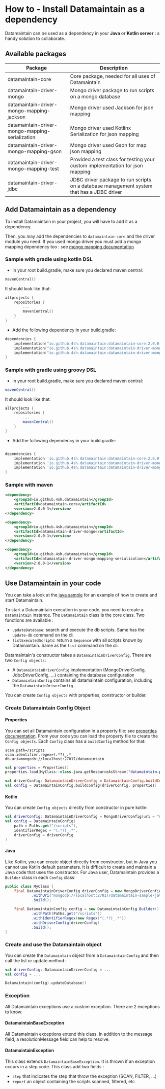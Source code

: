 # How to - Install Datamaintain as a dependency

Datamaintain can be used as a dependency in your **Java** or **Kotlin server** : a handy solution to collaborate. 

## Available packages

| Package                                         | Description                                                                               | 
|-------------------------------------------------|-------------------------------------------------------------------------------------------|
| datamaintain-core                               | Core package, needed for all uses of Datamaintain                                         |
| datamaintain-driver-mongo                       | Mongo driver package to run scripts on a mongo database                                   |
| datamaintain-driver-mongo-mapping-jackson       | Mongo driver used Jackson for json mapping                                                |
| datamaintain-driver-mongo-mapping-serialization | Mongo driver used Kotlinx Serialization for json mapping                                  |
| datamaintain-driver-mongo-mapping-gson          | Mongo driver used Gson for map json mapping                                               |
| datamaintain-driver-mongo-mapping-test          | Provided a test class for testing your custom implementation for json mapping             |
| datamaintain-driver-jdbc                        | JDBC driver package to run scripts on a database management system that has a JDBC driver |

## Add Datamaintain as a dependency

To install Datamaintain in your project, you will have to add it as a dependency. 

Then, you may add the dependencies to ```datamaintain-core``` and the driver module you need.
If you used mongo driver you must add a mongo mapping dependency too : see [mongo mapping documentation](docs/mongo-json-mapping.md)

### Sample with gradle using kotlin DSL
- In your root build.gradle, make sure you declared maven central:
```kotlin
mavenCentral()
```

It should look like that:
```kotlin
allprojects {
    repositories {
        ...
        mavenCentral()
    }
}
```
- Add the following dependency in your build.gradle:
```kotlin
dependencies {
    implementation("io.github.4sh.datamaintain:datamaintain-core:2.0.0-1"),
    implementation("io.github.4sh.datamaintain:datamaintain-driver-mongo:2.0.0-1")
    implementation("io.github.4sh.datamaintain:datamaintain-driver-mongo-mapping-serialization:2.0.0-1")
} 
```
    
### Sample with gradle using groovy DSL
- In your root build.gradle, make sure you declared maven central:
```groovy
mavenCentral()
```

It should look like that:
```groovy
allprojects {
    repositories {
        ...
        mavenCentral()
    }
}
```
- Add the following dependency in your build.gradle:

```groovy

dependencies {
    implementation 'io.github.4sh.datamaintain:datamaintain-core:2.0.0-1',
    implementation 'io.github.4sh.datamaintain:datamaintain-driver-mongo:2.0.0-1',
    implementation 'io.github.4sh.datamaintain:datamaintain-driver-mongo-mapping-serialization:2.0.0-1',
} 
```
    
### Sample with maven

```xml
<dependency>
    <groupId>io.github.4sh.datamaintain</groupId>
    <artifactId>datamaintain-core</artifactId>
    <version>2.0.0-1</version>
</dependency>

<dependency>
    <groupId>io.github.4sh.datamaintain</groupId>
    <artifactId>datamaintain-driver-mongo</artifactId>
    <version>2.0.0-1</version>
</dependency>

<dependency>
    <groupId>io.github.4sh.datamaintain</groupId>
    <artifactId>datamaintain-driver-mongo-mapping-serialization</artifactId>
    <version>2.0.0-1</version>
</dependency>

```

## Use Datamaintain in your code
You can take a look at the [java sample](../samples) for an example of how to create and start Datamaintain.

To start a Datamaintain execution in your code, you need to create a `Datamaintain` instance. 
The `Datamaintain` class is the core class.
Two functions are available :
* `updateDatabase`: search and execute the db scripts. Same has the `update-db` command on the cli.
* `listExecutedScripts`: return a `Sequence` with all scripts known by Datamaintain. Same as the `list` command on the cli.

Datamaintain's constructor takes a `DatamaintainDriverConfig`. There are two `Config objects`:
* A `DatamaintainDriverConfig` implementation (MongoDriverConfig, JdbcDriverConfig, ...) containing the database configuration
* `DatamaintainConfig` contains all datamaintain configuration, including the `DatamaintainDriverConfig`

You can create `Config objects` with properties, constructor or builder.

### Create Datamaintain Config Object
#### Properties
You can set all Datamaintain configuration in a property file: see [properties documentation](configuration.md).
From your code you can load the property file to create the `Config objects`. Each `Config` class has a `buildConfig` method for that:

```properties
scan.path=/scripts
scan.identifier.regex=(.*?)_.*
db.uri=mongodb://localhost:27017/datamaintain
```
```kotlin
val properties = Properties()
properties.load(MyClass::class.java.getResourceAsStream("datamaintain.properties"))

val driverConfig: DatamaintainDriverConfig = DatamaintainConfig.buildConfig(properties)
val config = DatamaintainConfig.buildConfig(driverConfig, properties)
```

#### Kotlin
You can create `Config objects` directly from constructor in pure kotlin:

```kotlin
val driverConfig: DatamaintainDriverConfig = MongoDriverConfig(uri = "mongodb://localhost:27017/datamaintain")
val config = DatamaintainConfig(
    path = Paths.get("/scripts"),
    identifierRegex = "(.*?)_.*",
    driverConfig = driverConfig
)
```

#### Java
Like Kotlin, you can create object directly from constructor, but in Java you cannot use Kotlin default parameters. 
It is difficult to create and maintain a Java code that uses the constructor. 
For Java user, Datamaintain provides a `Builder` class in each `Config` class:

```java
public class MyClass {
    final DatamaintainDriverConfig driverConfig = new MongoDriverConfig.Builder()
            .withUri("mongodb://localhost:27017/datamaintain-sample-java-mongo")
            .build();

    final DatamaintainConfig config = new DatamaintainConfig.Builder()
            .withPath(Paths.get("/scripts"))
            .withIdentifierRegex(new Regex("(.*?)_.*"))
            .withDriverConfig(driverConfig)
            .build();
}
```

### Create and use the Datamaintain object
You can create the `Datamaintain` object from a `DatamaintainConfig` and then call the list or update method :

```kotlin
val driverConfig: DatamaintainDriverConfig = ...
val config = ...

Datamaintain(config).updateDatabase()
```

### Exception
All Datamaintain exceptions use a custom exception. There are 2 exceptions to know:

#### DatamaintainBaseException
All Datamaintain exceptions extend this class. In addition to the message field, a resolutionMessage field 
can help to resolve.

#### DatamaintainException
This class extends `DatamaintainBaseException`. It is thrown if an exception occurs in a step code.
This class add two fields :
* `step` that indicates the step that throw the exception (SCAN, FILTER, ...) 
* `report` an object containing the scripts scanned, filtered, etc
